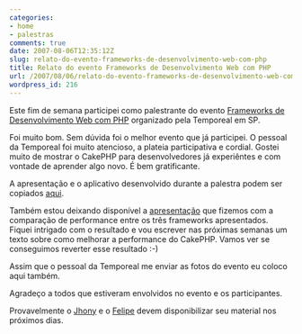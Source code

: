 ```yaml
---
categories:
- home
- palestras
comments: true
date: 2007-08-06T12:35:12Z
slug: relato-do-evento-frameworks-de-desenvolvimento-web-com-php
title: Relato do evento Frameworks de Desenvolvimento Web com PHP
url: /2007/08/06/relato-do-evento-frameworks-de-desenvolvimento-web-com-php/
wordpress_id: 216
---
```


Este fim de semana participei como palestrante do evento [Frameworks de Desenvolvimento Web com PHP](http://www.temporealeventos.com.br/?area=65) organizado pela Temporeal em SP.

Foi muito bom. Sem dúvida foi o melhor evento que já participei. O pessoal da Temporeal foi muito atencioso, a plateia participativa e cordial. Gostei muito de mostrar o CakePHP para desenvolvedores já experiêntes e com vontade de aprender algo novo. É bem gratificante.

A apresentação e o aplicativo desenvolvido durante a palestra podem ser copiados [aqui](/docs/workshop_frameworks_cake.zip).

Também estou deixando disponível a [apresentação](/docs/resultados_comparacao_frameworks.pdf) que fizemos com a comparação de performance entre os três frameworks apresentados. Fiquei intrigado com o resultado e vou escrever nas próximas semanas um texto sobre como melhorar a performance do CakePHP. Vamos ver se conseguimos reverter esse resultado :-)

Assim que o pessoal da Temporeal me enviar as fotos do evento eu coloco aqui também.

Agradeço a todos que estiveram envolvidos no evento e os participantes.

Provavelmente o [Jhony](http://jhony.wordpress.com/) e o [Felipe](http://felipetonello.com/blog/) devem disponibilizar seu material nos próximos dias.
